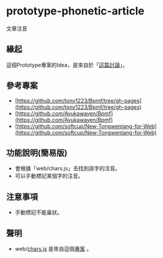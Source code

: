 # prototype-phonetic-article
文章注音


## 緣起

這個Prototype專案的Idea，是來自於「[這篇討論](https://www.facebook.com/groups/javascript.tw/permalink/696531640448177/)」。


## 參考專案

* [https://github.com/tony1223/Bpmf/tree/gh-pages](https://github.com/tony1223/Bpmf/tree/gh-pages)
* [https://github.com/Ayukawayen/Bpmf](https://github.com/Ayukawayen/Bpmf)
* [https://github.com/softcup/New-Tongwentang-for-Web](https://github.com/softcup/New-Tongwentang-for-Web)

## 功能說明(簡易版)

* 會根據「web/chars.js」去找到該字的注音。
* 可以手動標記某個字的注音。

## 注意事項

* 手動標記不能巢狀。

## 聲明

* web/[chars.js](https://github.com/tony1223/Bpmf/blob/gh-pages/chars.js) 是來自這個[專案](https://github.com/tony1223/Bpmf/tree/gh-pages) 。
